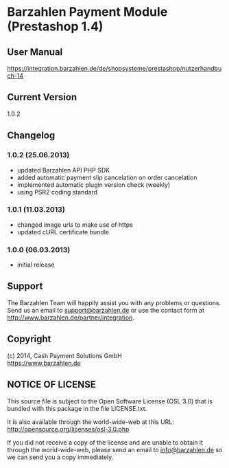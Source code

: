 # Barzahlen Payment Module (Prestashop 1.4)

## User Manual
https://integration.barzahlen.de/de/shopsysteme/prestashop/nutzerhandbuch-14

## Current Version
1.0.2

## Changelog

### 1.0.2 (25.06.2013)
* updated Barzahlen API PHP SDK
* added automatic payment slip cancelation on order cancelation
* implemented automatic plugin version check (weekly)
* using PSR2 coding standard

### 1.0.1 (11.03.2013)
* changed image urls to make use of https
* updated cURL certificate bundle

### 1.0.0 (06.03.2013)
* initial release

## Support
The Barzahlen Team will happily assist you with any problems or questions. Send us an email to support@barzahlen.de or use the contact form at http://www.barzahlen.de/partner/integration.

## Copyright
(c) 2014, Cash Payment Solutions GmbH  
https://www.barzahlen.de

## NOTICE OF LICENSE
This source file is subject to the Open Software License (OSL 3.0) that is bundled with this package in the file LICENSE.txt.

It is also available through the world-wide-web at this URL: http://opensource.org/licenses/osl-3.0.php

If you did not receive a copy of the license and are unable to obtain it through the world-wide-web, please send an email to info@barzahlen.de so we can send you a copy immediately.